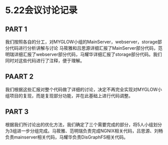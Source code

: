 # 5.22会议讨论记录

## PART 1
我们按照各自的分工，对MYGLOW小组的MainServer，webserver，storage部分代码进行分析讲解与讨论
马筱雅和吕思源详细汇报了MainServer部分代码，范明瑞详细汇报了webserver部分代码，马耀华详细汇报了storage部分代码。我们同时对这些代码进行了注释，便于理解。
## PAART 2
我们根据这些汇报对整个代码做了详细的讨论，决定不再完全实现对MYGLOW小组项目的复现，而是复现部分功能，并在此基础上进行代码调整。
## PART 3
根据我们所讨论出的优化方法，我们确定了三个需要完成的部分，将5人小组划分为3组进一步分组完成。马筱雅、范明瑞负责完成NGNIX相关代码，吕思源、刘畅负责mainserver相关代码，马耀华负责DisGraphFS相关代码。